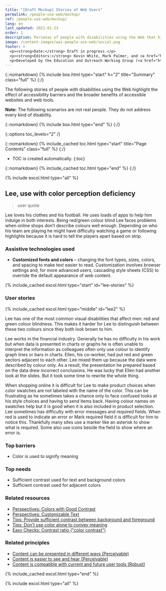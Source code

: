 ```yaml
---
title: "[Draft Mockup] Stories of Web Users"
permalink: /people-use-web/mockup/
ref: /people-use-web/mockup/
lang: en
last_updated: 2021-01-23
order: 1
description: Personas of people with disabilities using the Web that highlight the effect of accessibility barriers and the broader benefits of accessible websites and web tools.
image: /content-images/wai-people-use-web/social.png
footer: >
  <p><strong>Date:</strong> Draft in progress.</p>
  <p><strong>Editors:</strong> Kevin White, Mark Palmer, and <a href="https://www.w3.org/People/shadi/">Shadi Abou_Zahra</a>. Previous editors: <a href="https://www.w3.org/People/Brewer/">Judy Brewer</a> and Norah Sinclair. <a href="https://www.w3.org/WAI/intro/people-use-web/acknowledgments">Acknowledgments @@update thia, too</a>.</p>
  <p>Developed by the Education and Outreach Working Group (<a href="http://www.w3.org/WAI/EO/">EOWG</a>). Previously developed with the <a href="https://www.w3.org/WAI/EO/2008/wai-age-tf">WAI-AGE Task Force</a>, with support of the <a href="https://www.w3.org/WAI/WAI-AGE/">WAI-AGE Project</a>.</p>
---
```


{::nomarkdown}
{% include box.html type="start" h="2" title="Summary" class="full" %}
{:/}

The following stories of people with disabilities using the Web highlight the effect of accessibility barriers and the broader benefits of accessible websites and web tools.

**Note:** The following scenarios are not real people. They do not address every kind of disability.

{::nomarkdown}
{% include box.html type="end" %}
{:/}


{::options toc_levels="2" /}

{::nomarkdown}
{% include_cached toc.html type="start" title="Page Contents" class="full" %}
{:/}

-   TOC is created automatically.
{:toc}

{::nomarkdown}
{% include_cached toc.html type="end" %}
{:/}

{% include excol.html type="all" %}

## Lee, use with color perception deficiency

> user quote

Lee loves his clothes and his football. He uses loads of apps to help him indulge in both interests. Being red/green colour blind Lee faces problems when online shops don’t describe colours well enough. Depending on who his team are playing he might have difficulty watching a game or following highlights because it is hard to tell the players apart based on strip.

### Assistive technologies used

* **Customized fonts and colors** – changing the font types, sizes, colors, and spacing to make text easier to read. Customization involves browser settings and, for more advanced users, cascading style sheets (CSS) to override the default appearance of web content.

{% include_cached excol.html type="start" id="lee-stories" %}

### User stories

{% include_cached excol.html type="middle" id="lee2" %}

Lee has one of the most common visual disabilities that affect men: red and green colour blindness. This makes it harder for Lee to distinguish between these two colours since they both look brown to him.

Lee works in the financial industry. Generally he has no difficulty in his work but when data is presented in charts or graphs he is often unable to interpret the information as colleagues often only use colour to identify graph lines or bars in charts. Ellen, his co-worker, had put red and green sectors adjacent to each other. Lee mixed them up because the data were described by colour only. As a result, the presentation he prepared based on the data drew incorrect conclusions. He was lucky that Ellen had another look at the slides. But it took some time to rewrite the whole thing.

When shopping online it is difficult for Lee to make product choices when color swatches are not labeled with the name of the color. This can be frustrating as he sometimes takes a chance only to face confused looks at his style choices and having to send items back. Having colour names on swatches help but it is good when it is also included in product selection.
Lee sometimes has difficulty with error messages and required fields. When red is used to indicate an error or Mark required field it is difficult for him to notice this. Thankfully many sites use a marker like an asterisk to show what is required. Some also use icons beside the field to show where an error is.

### Top barriers

* Color is used to signify meaning

### Top needs

* Sufficient contrast used for text and background colors
* Sufficient contrast used for adjacent colors

### Related resources

* [Perspectives: Colors with Good Contrast](https://www.w3.org/WAI/perspective-videos/contrast/)
* [Perspectives: Customizable Text](https://www.w3.org/WAI/perspective-videos/customizable/)
* [Tips: Provide sufficient contrast between background and foreground](https://www.w3.org/WAI/tips/designing/#provide-sufficient-contrast-between-foreground-and-background)
* [Tips: Don't use color alone to convey meaning](https://www.w3.org/WAI/tips/designing/#dont-use-color-alone-to-convey-information)
* [Easy Checks: Contrast ratio ("color contrast")](https://www.w3.org/WAI/test-evaluate/preliminary/#contrast)

### Related principles

* [Content can be presented in different ways (Perceivable)](https://www.w3.org/WAI/fundamentals/accessibility-principles/#adaptable)
* [Content is easier to see and hear (Perceivable)](https://www.w3.org/WAI/fundamentals/accessibility-principles/#distinguishable)
* [Content is compatible with current and future user tools (Robust)](https://www.w3.org/WAI/fundamentals/accessibility-principles/#compatible)

{% include_cached excol.html type="end" %}

{% include excol.html type="all" %}
